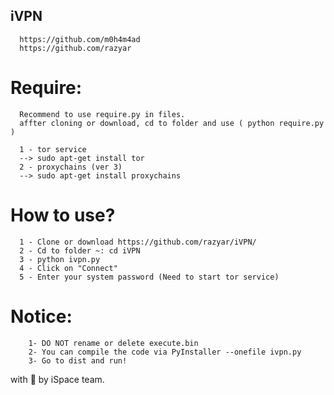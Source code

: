 ## iVPN
      https://github.com/m0h4m4ad
      https://github.com/razyar

# Require:
      Recommend to use require.py in files.
      affter cloning or download, cd to folder and use ( python require.py )

      1 - tor service  
      --> sudo apt-get install tor
      2 - proxychains (ver 3)
      --> sudo apt-get install proxychains
            

# How to use? 
      1 - Clone or download https://github.com/razyar/iVPN/
      2 - Cd to folder ~: cd iVPN
      3 - python ivpn.py
      4 - Click on "Connect"
      5 - Enter your system password (Need to start tor service)
  
  
# Notice: 
        1- DO NOT rename or delete execute.bin 
        2- You can compile the code via PyInstaller --onefile ivpn.py
        3- Go to dist and run!
    
    
    
with 🖤 by iSpace team.
